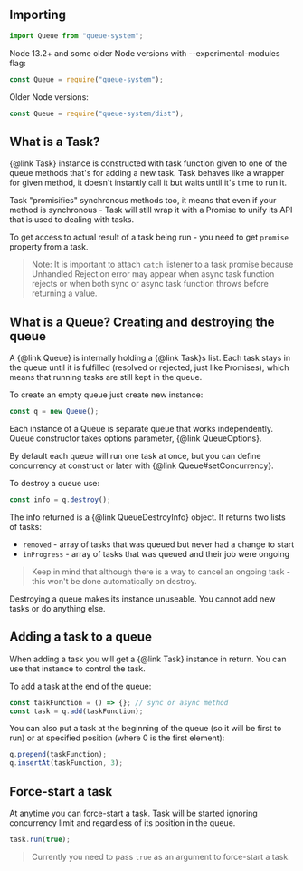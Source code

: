 ## Importing
```javascript
import Queue from "queue-system";
```

Node 13.2+ and some older Node versions with --experimental-modules flag:
```javascript
const Queue = require("queue-system");
```

Older Node versions:
```javascript
const Queue = require("queue-system/dist");
```

## What is a Task?

{@link Task} instance is constructed with task function given to one of the queue methods that's for adding a new task.
Task behaves like a wrapper for given method, it doesn't instantly call it but waits until it's time to run it.

Task "promisifies" synchronous methods too, it means that even if your method is synchronous - Task will still wrap it
with a Promise to unify its API that is used to dealing with tasks.

To get access to actual result of a task being run - you need to get `promise` property from a task.

> Note: It is important to attach `catch` listener to a task promise because Unhandled Rejection error may appear when
async task function rejects or when both sync or async task function throws before returning a value.

## What is a Queue? Creating and destroying the queue

A {@link Queue} is internally holding a {@link Task}s list. Each task stays in the queue until it is fulfilled
(resolved or rejected, just like Promises), which means that running tasks are still kept in the queue.

To create an empty queue just create new instance:
```javascript
const q = new Queue();
```

Each instance of a Queue is separate queue that works independently. Queue constructor takes options parameter,
{@link QueueOptions}.

By default each queue will run one task at once, but you can define concurrency at construct or later with
{@link Queue#setConcurrency}.

To destroy a queue use:
```javascript
const info = q.destroy();
````

The info returned is a {@link QueueDestroyInfo} object. It returns two lists of tasks:
- `removed` - array of tasks that was queued but never had a change to start
- `inProgress` - array of tasks that was queued and their job were ongoing

> Keep in mind that although there is a way to cancel an ongoing task - this won't be done automatically on destroy.

Destroying a queue makes its instance unuseable. You cannot add new tasks or do anything else.

## Adding a task to a queue

When adding a task you will get a {@link Task} instance in return. You can use that instance to control the task.

To add a task at the end of the queue:
```javascript
const taskFunction = () => {}; // sync or async method
const task = q.add(taskFunction);
```

You can also put a task at the beginning of the queue (so it will be first to run) or at specified position (where 0 is
the first element):
```javascript
q.prepend(taskFunction);
q.insertAt(taskFunction, 3);
```

## Force-start a task

At anytime you can force-start a task. Task will be started ignoring concurrency limit and regardless of its position
in the queue.

```javascript
task.run(true);
```

> Currently you need to pass `true` as an argument to force-start a task.
